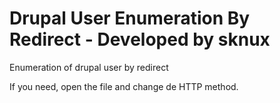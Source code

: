 # Drupal User Enumeration By Redirect - Developed by sknux
Enumeration of drupal user by redirect

If you need, open the file and change de HTTP method.
